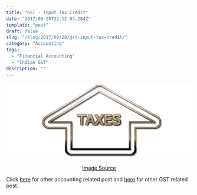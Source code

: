 ```yaml
---
title: "GST - Input Tax Credit"
date: "2017-09-28T22:12:03.284Z"
template: "post"
draft: false
slug: "/blog/2017/09/28/gst-input-tax-credit/"
category: "Accounting"
tags:
  - "Financial Accounting"
  - "Indian GST"
description: ""
---
```


![GST - Input Tax Credit](/media/pixabay/gst-input-tax-credit.jpg "GST - Input Tax Credit")
[<center><span style="color:black">Image Source</span></center>](https://pixabay.com/illustrations/invoice-cash-payments-concept-3739354/)



Click [here](https://www.nahidsaikat.com/category/accounting/ "Accounting Post") for other accounting related post and [here](https://www.nahidsaikat.com/tag/indian-gst/ "Indian GST") for other GST related post.
